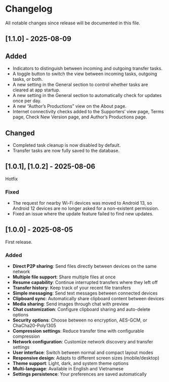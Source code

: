 # Changelog

All notable changes since release will be documented in this file.

## [1.1.0] - 2025-08-09

## Added
- Indicators to distinguish between incoming and outgoing transfer tasks.
- A toggle button to switch the view between incoming tasks, outgoing tasks, or both.
- A new setting in the General section to control whether tasks are cleared at app startup.
- A new setting in the General section to automatically check for updates once per day.
- A new “Author’s Productions” view on the About page.
- Internet connectivity checks added to the Supporters’ view page, Terms page, Check New Version page, and Author’s Productions page.

## Changed
- Completed task cleanup is now disabled by default.
- Transfer tasks are now fully saved to the database.

## [1.0.1], [1.0.2] - 2025-08-06

Hotfix

### Fixed
- The request for nearby Wi-Fi devices was moved to Android 13, so Android 12 devices are no longer asked for a non-existent permission.
- Fixed an issue where the update feature failed to find new updates.

## [1.0.0] - 2025-08-05

First release.

### Added
- **Direct P2P sharing**: Send files directly between devices on the same network
- **Multiple file support**: Share multiple files at once
- **Resume capability**: Continue interrupted transfers where they left off
- **Transfer history**: Keep track of your recent file transfers
- **Simple messaging**: Send text messages between connected devices
- **Clipboard sync**: Automatically share clipboard content between devices
- **Media sharing**: Send images through chat with preview
- **Chat customization**: Configure clipboard sharing and auto-delete options
- **Security options**: Choose between no encryption, AES-GCM, or ChaCha20-Poly1305
- **Compression settings**: Reduce transfer time with configurable compression
- **Network configuration**: Customize network discovery and transfer settings
- **User interface**: Switch between normal and compact layout modes
- **Responsive design**: Adapts to different screen sizes (mobile/desktop)
- **Theme support**: Light, dark, and system theme options
- **Multi-language**: Available in English and Vietnamese
- **Settings persistence**: Your preferences are saved automatically